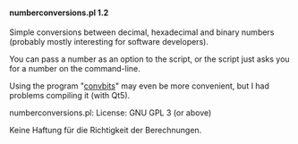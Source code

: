 #### numberconversions.pl 1.2

Simple conversions between decimal, hexadecimal and binary numbers (probably mostly interesting for software developers).

You can pass a number as an option to the script, or the script just asks you for a number on the command-line.

Using the program "[convbits](https://sourceforge.net/projects/convbits/)" may even be more convenient, but I had problems compiling it (with Qt5).

numberconversions.pl: License: GNU GPL 3 (or above)

Keine Haftung für die Richtigkeit der Berechnungen.
